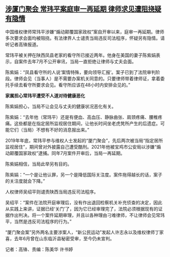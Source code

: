 <!--1678262534000-->
[涉厦门聚会 常玮平案庭审一再延期 律师求见遭阻挠疑有隐情](https://www.rfa.org/mandarin/yataibaodao/renquanfazhi/gf-03082023030138.html)
------

<p><span style="font-weight: 400;">中国维权律师常玮平涉嫌“煽动颠覆国家政权”案自开审以来，庭审一再延期。律师多次要求会面均被阻挠。有法律界人士谴责当局违反司法程序，怀疑另有隐情。请听记者高锋报道。</span></p><p><span style="font-weight: 400;">常玮平被关押在陕西凤县老家的看守所已接近两年。他身在美国的妻子陈紫娟表示，自案件去年7月不公开审讯，当局一直拒绝让律师与丈夫会面。</span></p><p><span style="font-weight: 400;">陈紫娟：“凤县看守所的人说‘案情特殊，要向领导汇报’。案子已到了法院审判阶段。律师会见（当事人）是不需要办案机关同意的。只要律师带着律师证，拿着委托手续去看守所要求会见。看守所应该在48小时内安排会见的。”</span></p><p><b>家属担心常玮平遭受不人道对待健康恶化</b></p><p><span style="font-weight: 400;">陈紫娟担心，当局不让会见与丈夫的健康状况恶化有关。</span></p><p><span style="font-weight: 400;">陈紫娟：“去年他（常玮平）还是有便血、高血压、静脉曲张、肩颈疼痛、腰椎疼痛。这些都是在指定居所监视居住期间，让他长时间坐老虎凳所产生的后遗症。可能它们（当局）不想有不好的消息报出来。”</span></p><p><span style="font-weight: 400;">2019年年底，常玮平参与维权人士发起的“厦门聚会”，先后两次被当局“指定居所监视居住”，期间曾对外披露自己遭受酷刑。2021年他被宝鸡市公安局以涉嫌“煽动颠覆国家政权”逮捕。同年7月案件开审后，当局一再延期。</span></p><p><span style="font-weight: 400;">陈紫娟相信，当局此举另有目的。</span></p><p><span style="font-weight: 400;">陈紫娟：“一个是让他认罪，另一个是降低国际关注度。案件拖得越长的话，案子的关注度就会下降。”</span></p><p><span style="font-weight: 400;">人权律师吴绍平则谴责陕西当局违反司法程序。</span></p><p><span style="font-weight: 400;">吴绍平：“案件在法院开庭审理后，没有作出退回检察机关补充侦查的决定，因此从实践上来讲，证据已经‘关门’了，因为它已经审理完了，法院必须根据现有的证据作出判决。将一个案件延期审理，并且以各种理由刁难律师，不让律师会见常玮平，当然是违反司法程序的行为。”</span></p><p><span style="font-weight: 400;">“厦门聚会案”另外两名主要涉案人，“新公民运动”发起人许志永以及维权律师丁家喜，去年6月曾在山东临沂县秘密受审，至今仍未宣判。</span></p><p><span style="font-weight: 400;">记者：高锋、责编：陈美华 许书婷   </span></p><p><br style="font-weight: 400;"/><br style="font-weight: 400;"/></p>
